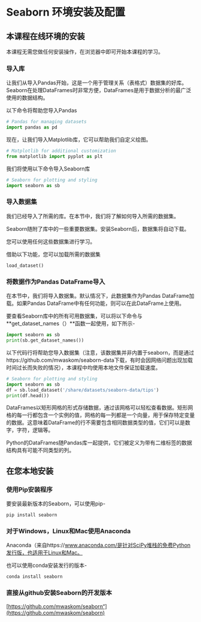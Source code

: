 # Seaborn 环境安装及配置

## 本课程在线环境的安装

本课程无需您做任何安装操作，在浏览器中即可开始本课程的学习。

### 导入库

让我们从导入Pandas开始，这是一个用于管理关系（表格式）数据集的好库。Seaborn在处理DataFrames时非常方便，DataFrames是用于数据分析的最广泛使用的数据结构。

以下命令将帮助您导入Pandas

```python
# Pandas for managing datasets
import pandas as pd
```

现在，让我们导入Matplotlib库，它可以帮助我们自定义绘图。

```python
# Matplotlib for additional customization
from matplotlib import pyplot as plt
```

我们将使用以下命令导入Seaborn库

```python
# Seaborn for plotting and styling
import seaborn as sb
```

### 导入数据集

我们已经导入了所需的库。在本节中，我们将了解如何导入所需的数据集。

Seaborn随附了库中的一些重要数据集。安装Seaborn后，数据集将自动下载。

您可以使用任何这些数据集进行学习。

借助以下功能，您可以加载所需的数据集

```
load_dataset()
```

### 将数据作为Pandas DataFrame导入

在本节中，我们将导入数据集。默认情况下，此数据集作为Pandas DataFrame加载。如果Pandas DataFrame中有任何功能，则可以在此DataFrame上使用。

要查看Seaborn库中的所有可用数据集，可以将以下命令与**get_dataset_names（）**函数一起使用，如下所示-

```python
import seaborn as sb
print(sb.get_dataset_names())
```

以下代码行将帮助您导入数据集（注意，该数据集并非内置于seaborn，而是通过https://github.com/mwaskom/seaborn-data下载，有时会因网络问题出现加载时间过长而失败的情况），本课程中均使用本地文件保证加载速度。

```python
# Seaborn for plotting and styling
import seaborn as sb
df = sb.load_dataset('/share/datasets/seaborn-data/tips')
print(df.head())
```

DataFrames以矩形网格的形式存储数据，通过该网格可以轻松查看数据。矩形网格的每一行都包含一个实例的值，网格的每一列都是一个向量，用于保存特定变量的数据。这意味着DataFrame的行不需要包含相同数据类型的值，它们可以是数字，字符，逻辑等。

Python的DataFrames随Pandas库一起提供，它们被定义为带有二维标签的数据结构具有可能不同类型的列。

## 在您本地安装

### 使用Pip安装程序

要安装最新版本的Seaborn，可以使用pip-

```
pip install seaborn
```

### 对于Windows，Linux和Mac使用Anaconda

Anaconda（来自https://www.anaconda.com/是针对SciPy堆栈的免费Python发行版，也适用于Linux和Mac。

也可以使用conda安装发行的版本-

```
conda install seaborn
```

### 直接从github安装Seaborn的开发版本

[https://github.com/mwaskom/seaborn“](https://github.com/mwaskom/seaborn)


<code class=gatsby-kernelname data-language=python></code>
